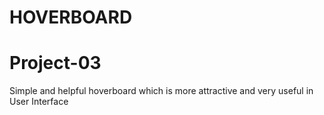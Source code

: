 # HOVERBOARD
# Project-03

Simple and helpful hoverboard which is more attractive and very useful in User Interface 

